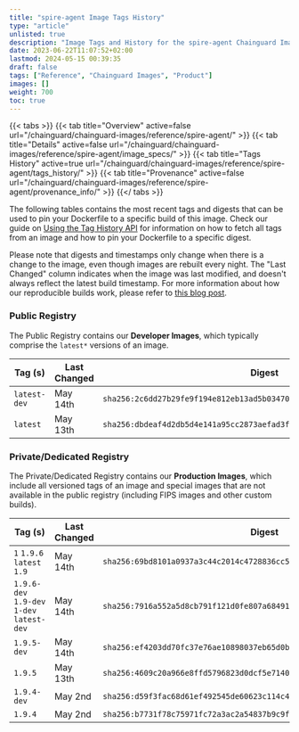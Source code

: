```yaml
---
title: "spire-agent Image Tags History"
type: "article"
unlisted: true
description: "Image Tags and History for the spire-agent Chainguard Image"
date: 2023-06-22T11:07:52+02:00
lastmod: 2024-05-15 00:39:35
draft: false
tags: ["Reference", "Chainguard Images", "Product"]
images: []
weight: 700
toc: true
---
```


{{< tabs >}}
{{< tab title="Overview" active=false url="/chainguard/chainguard-images/reference/spire-agent/" >}}
{{< tab title="Details" active=false url="/chainguard/chainguard-images/reference/spire-agent/image_specs/" >}}
{{< tab title="Tags History" active=true url="/chainguard/chainguard-images/reference/spire-agent/tags_history/" >}}
{{< tab title="Provenance" active=false url="/chainguard/chainguard-images/reference/spire-agent/provenance_info/" >}}
{{</ tabs >}}

The following tables contains the most recent tags and digests that can be used to pin your Dockerfile to a specific build of this image. Check our guide on [Using the Tag History API](/chainguard/chainguard-images/using-the-tag-history-api/) for information on how to fetch all tags from an image and how to pin your Dockerfile to a specific digest.

Please note that digests and timestamps only change when there is a change to the image, even though images are rebuilt every night. The "Last Changed" column indicates when the image was last modified, and doesn't always reflect the latest build timestamp. For more information about how our reproducible builds work, please refer to [this blog post](https://www.chainguard.dev/unchained/reproducing-chainguards-reproducible-image-builds).

### Public Registry
The Public Registry contains our **Developer Images**, which typically comprise the `latest*` versions of an image.

| Tag (s)       | Last Changed | Digest                                                                    |
|---------------|--------------|---------------------------------------------------------------------------|
|  `latest-dev` | May 14th     | `sha256:2c6dd27b29fe9f194e812eb13ad5b034704cff215f3b2c034a9a5c5373c9abdc` |
|  `latest`     | May 13th     | `sha256:dbdeaf4d2db5d4e141a95cc2873aefad3f8aec464c0c09a640775de133badc7c` |


### Private/Dedicated Registry
The Private/Dedicated Registry contains our **Production Images**, which include all versioned tags of an image and special images that are not available in the public registry (including FIPS images and other custom builds).

| Tag (s)                                     | Last Changed | Digest                                                                    |
|---------------------------------------------|--------------|---------------------------------------------------------------------------|
|  `1` `1.9.6` `latest` `1.9`                 | May 14th     | `sha256:69bd8101a0937a3c44c2014c4728836cc53e3f6d1db280299b8a049697a6757a` |
|  `1.9.6-dev` `1.9-dev` `1-dev` `latest-dev` | May 14th     | `sha256:7916a552a5d8cb791f121d0fe807a68491a4b418a1f26d23252c237907b9cf24` |
|  `1.9.5-dev`                                | May 14th     | `sha256:ef4203dd70fc37e76ae10898037eb65d0b7f8edbd36f6c53f42f2c57e3584e36` |
|  `1.9.5`                                    | May 13th     | `sha256:4609c20a966e8ffd5796823d0dcf5e7140b8294e232dbe86a4213a0a61d42d7c` |
|  `1.9.4-dev`                                | May 2nd      | `sha256:d59f3fac68d61ef492545de60623c114c4381e3ebb13f2ebf996951c9439023a` |
|  `1.9.4`                                    | May 2nd      | `sha256:b7731f78c75971fc72a3ac2a54837b9c9f1f4861d7326ff1d263cc3d986632dd` |

